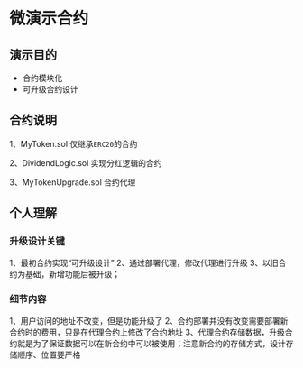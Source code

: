 # 微演示合约

## 演示目的
- 合约模块化
- 可升级合约设计

## 合约说明
1、MyToken.sol
仅继承`ERC20`的合约

2、DividendLogic.sol
实现分红逻辑的合约

3、MyTokenUpgrade.sol
合约代理

## 个人理解
### 升级设计关键
1、最初合约实现“可升级设计”
2、通过部署代理，修改代理进行升级
3、以旧合约为基础，新增功能后被升级；
### 细节内容
1、用户访问的地址不改变，但是功能升级了
2、合约部署并没有改变需要部署新合约时的费用，只是在代理合约上修改了合约地址
3、代理合约存储数据，升级合约就是为了保证数据可以在新合约中可以被使用；注意新合约的存储方式，设计存储顺序、位置要严格
